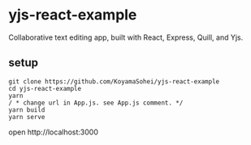 yjs-react-example
=============

Collaborative text editing app, built with React, Express, Quill, and Yjs.

## setup

```
git clone https://github.com/KoyamaSohei/yjs-react-example
cd yjs-react-example
yarn
/ * change url in App.js. see App.js comment. */
yarn build
yarn serve
```
open http://localhost:3000